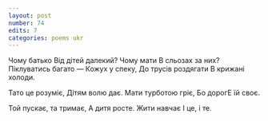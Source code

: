 ```yaml
---
layout: post
number: 74
edits: 7
categories: poems ukr
---
```


Чому батько
Від дітей далекий? 
Чому мати 
В сльозах за них?
Піклуватись багато — 
Кожух у спеку, 
До трусів роздягати
В крижані холоди.

Тато це розуміє,
Дітям волю дає.
Мати турботою гріє,
Бо дорогЕ їй своє.

Той пускає, та тримає,
А дитя росте.
Жити навчає
І це, і те.
